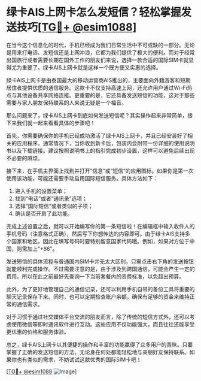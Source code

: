 # 绿卡AIS上网卡怎么发短信？轻松掌握发送技巧[[TG💪+ @esim1088](https://t.me/s/esim1088)]

在当今这个信息化的时代，手机已经成为我们日常生活中不可或缺的一部分。无论是用来打电话、发短信还是上网冲浪，它都为我们提供了极大的便利。而对于经常出国旅行或者需要长期在国外工作的朋友们来说，选择一款合适的国际SIM卡就显得尤为重要了。绿卡AIS上网卡就是这样一个既方便又实惠的选择。

绿卡AIS上网卡是由泰国最大的移动运营商AIS推出的，主要面向外籍游客和短期居住者提供优质的通信服务。这款卡不仅支持高速上网，还允许用户通过Wi-Fi热点与其他设备共享网络连接。更重要的是，它还具备发送短信的功能，这对于那些需要与家人朋友保持联系的人来说无疑是一个福音。

那么问题来了，绿卡AIS上网卡到底如何发送短信呢？其实操作起来非常简单，接下来我们就一起来看看具体的步骤吧！

首先，你需要确保你的手机已经成功激活了绿卡AIS上网卡，并且已经安装好了相关的应用程序。通常情况下，当你收到新卡后，包装内会附带一份详细的使用说明书以及下载链接。建议按照说明书上的指引完成初步设置，这样可以避免后续出现不必要的麻烦。

接下来，在手机主界面上找到并打开“信息”或“短信”的应用图标。如果你是第一次使用该功能，可能还需要手动启用国际短信服务。具体方法如下：

1. 进入手机的设置菜单；
2. 找到“电话”或者“通讯录”选项；
3. 选择“国际短信”或者类似的子项；
4. 确认是否开启了此功能。

完成上述设置之后，就可以开始编写你的第一条短信啦！在编辑框中输入收件人的手机号码（注意格式正确），然后写下你想传达的内容即可。由于绿卡AIS支持多个国家和地区，因此在填写号码时要特别留意国家代码哦。例如，如果对方位于中国，则需加上“+86”。

发送短信的具体流程与普通国内SIM卡并无太大区别，只需点击右下角的发送按钮就能顺利完成操作。不过需要注意的是，由于涉及到跨国通信，可能会产生一定的费用。所以在此之前最好先查询一下当前套餐内的资费标准，以免超出预算。

此外，为了更好地管理自己的通信记录，还可以利用手机自带的备份工具将重要的聊天记录保存下来。同时，也可以定期检查账户余额，确保有足够的资金来维持正常的通信需求。

对于习惯于通过社交媒体平台交流的朋友而言，除了传统的短信方式外，还可以考虑使用微信等即时通讯软件进行互动。这些应用不仅功能强大，而且往往还能享受更优惠的价格和服务体验。

总之，绿卡AIS上网卡以其便捷的操作和丰富的功能赢得了众多用户的青睐。只要掌握了正确的发送短信的方法，无论身在何处都能轻松地与亲朋好友保持联系。如果你也有类似的需求，不妨试试这款优秀的国际SIM卡吧！

[[TG💪+ @esim1088](https://t.me/s/esim1088) ![Image](https://i.postimg.cc/4NQfJmqS/Snipaste-2025-05-13-00-14-12.png)]